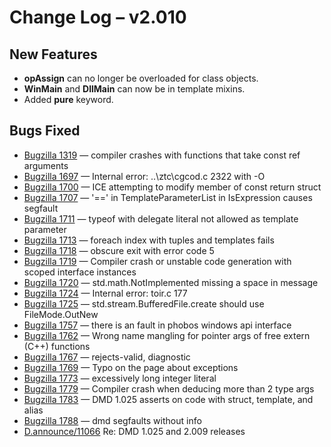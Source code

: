 <h1>Change Log &ndash; v2.010</h1>

<h2 id="new-features">New Features</h2>

* **opAssign** can no longer be overloaded for class objects.
* **WinMain** and **DllMain** can now be in template mixins.
* Added **pure** keyword.

<h2 id="bugs-fixed">Bugs Fixed</h2>

* [Bugzilla 1319](/bug/1319) &mdash; compiler crashes with functions that take const ref arguments
* [Bugzilla 1697](/bug/1697) &mdash; Internal error: ..\ztc\cgcod.c 2322 with -O
* [Bugzilla 1700](/bug/1700) &mdash; ICE attempting to modify member of const return struct
* [Bugzilla 1707](/bug/1707) &mdash; '==' in TemplateParameterList in IsExpression causes segfault
* [Bugzilla 1711](/bug/1711) &mdash; typeof with delegate literal not allowed as template parameter
* [Bugzilla 1713](/bug/1713) &mdash; foreach index with tuples and templates fails
* [Bugzilla 1718](/bug/1718) &mdash; obscure exit with error code 5
* [Bugzilla 1719](/bug/1719) &mdash; Compiler crash or unstable code generation with scoped interface instances
* [Bugzilla 1720](/bug/1720) &mdash; std.math.NotImplemented missing a space in message
* [Bugzilla 1724](/bug/1724) &mdash; Internal error: toir.c 177
* [Bugzilla 1725](/bug/1725) &mdash; std.stream.BufferedFile.create should use FileMode.OutNew
* [Bugzilla 1757](/bug/1757) &mdash; there is an fault in phobos windows api interface
* [Bugzilla 1762](/bug/1762) &mdash; Wrong name mangling for pointer args of free extern (C++) functions
* [Bugzilla 1767](/bug/1767) &mdash; rejects-valid, diagnostic
* [Bugzilla 1769](/bug/1769) &mdash; Typo on the page about exceptions
* [Bugzilla 1773](/bug/1773) &mdash; excessively long integer literal
* [Bugzilla 1779](/bug/1779) &mdash; Compiler crash when deducing more than 2 type args
* [Bugzilla 1783](/bug/1783) &mdash; DMD 1.025 asserts on code with struct, template, and alias
* [Bugzilla 1788](/bug/1788) &mdash; dmd segfaults without info
* [D.announce/11066](http://digitalmars.com/webnews/newsgroups.php?search_txt=&group=digitalmars.D.announce&article_id=11066)
  Re: DMD 1.025 and 2.009 releases
